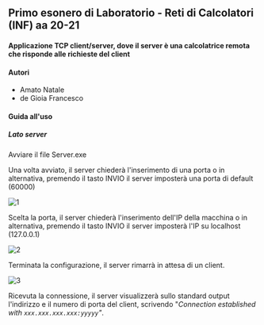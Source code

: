## Primo esonero di Laboratorio - Reti di Calcolatori (INF) aa 20-21

#### Applicazione TCP client/server, dove il server è una calcolatrice remota che risponde alle richieste del client



#### Autori

- Amato Natale
- de Gioia Francesco





#### Guida all'uso



##### Lato server

Avviare il file Server.exe

Una volta avviato, il server chiederà l'inserimento di una porta o in alternativa, premendo il tasto INVIO il server imposterà una porta di default (60000)

![1](https://user-images.githubusercontent.com/48321178/142228069-2d774920-23df-4d03-8985-6c79933ba0da.png)

Scelta la porta, il server chiederà l'inserimento dell'IP della macchina o in alternativa, premendo il tasto INVIO il server imposterà l'IP su localhost (127.0.0.1)

![2](https://user-images.githubusercontent.com/48321178/142228124-92b6206c-330e-4442-b556-afb3da75061c.png)

Terminata la configurazione, il server rimarrà in attesa di un client.

![3](https://user-images.githubusercontent.com/48321178/142228158-bd34afa8-5869-4280-a4d3-360f3895cc30.png)

Ricevuta la connessione, il server visualizzerà sullo standard output l'indirizzo e il numero di porta del client, scrivendo "*Connection established with `xxx.xxx.xxx.xxx:yyyyy`"*.
